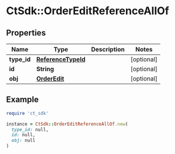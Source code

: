 # CtSdk::OrderEditReferenceAllOf

## Properties

| Name | Type | Description | Notes |
| ---- | ---- | ----------- | ----- |
| **type_id** | [**ReferenceTypeId**](ReferenceTypeId.md) |  | [optional] |
| **id** | **String** |  | [optional] |
| **obj** | [**OrderEdit**](OrderEdit.md) |  | [optional] |

## Example

```ruby
require 'ct_sdk'

instance = CtSdk::OrderEditReferenceAllOf.new(
  type_id: null,
  id: null,
  obj: null
)
```

